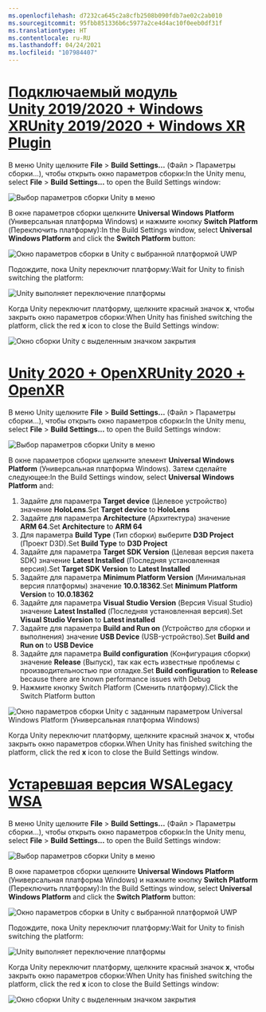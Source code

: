 ```yaml
---
ms.openlocfilehash: d7232ca645c2a8cfb2508b090fdb7ae02c2ab010
ms.sourcegitcommit: 95fbb851336b6c5977a2ce4d4ac10f0eeb0df31f
ms.translationtype: HT
ms.contentlocale: ru-RU
ms.lasthandoff: 04/24/2021
ms.locfileid: "107984407"
---
```

# <a name="unity-20192020--windows-xr-plugin"></a>[<span data-ttu-id="26690-101">Подключаемый модуль Unity 2019/2020 + Windows XR</span><span class="sxs-lookup"><span data-stu-id="26690-101">Unity 2019/2020 + Windows XR Plugin</span></span>](#tab/winxr)

<span data-ttu-id="26690-102">В меню Unity щелкните **File** > **Build Settings...** (Файл > Параметры сборки...), чтобы открыть окно параметров сборки:</span><span class="sxs-lookup"><span data-stu-id="26690-102">In the Unity menu, select **File** > **Build Settings...** to open the Build Settings window:</span></span>

![Выбор параметров сборки Unity в меню](../images/mr-learning-base/base-02-section2-step1-1.png)

<span data-ttu-id="26690-104">В окне параметров сборки щелкните **Universal Windows Platform** (Универсальная платформа Windows) и нажмите кнопку **Switch Platform** (Переключить платформу):</span><span class="sxs-lookup"><span data-stu-id="26690-104">In the Build Settings window, select **Universal Windows Platform** and click the **Switch Platform** button:</span></span>

![Окно параметров сборки в Unity с выбранной платформой UWP](../images/mr-learning-base/base-02-section2-step1-2.png)

<span data-ttu-id="26690-106">Подождите, пока Unity переключит платформу:</span><span class="sxs-lookup"><span data-stu-id="26690-106">Wait for Unity to finish switching the platform:</span></span>

![Unity выполняет переключение платформы](../images/mr-learning-base/base-02-section2-step1-3.png)

<span data-ttu-id="26690-108">Когда Unity переключит платформу, щелкните красный значок **x**, чтобы закрыть окно параметров сборки:</span><span class="sxs-lookup"><span data-stu-id="26690-108">When Unity has finished switching the platform, click the red **x** icon to close the Build Settings window:</span></span>

![Окно сборки Unity с выделенным значком закрытия](../images/mr-learning-base/base-02-section2-step1-4.png)

# <a name="unity-2020--openxr"></a>[<span data-ttu-id="26690-110">Unity 2020 + OpenXR</span><span class="sxs-lookup"><span data-stu-id="26690-110">Unity 2020 + OpenXR</span></span>](#tab/openxr)

<span data-ttu-id="26690-111">В меню Unity щелкните **File** > **Build Settings...** (Файл > Параметры сборки...), чтобы открыть окно параметров сборки:</span><span class="sxs-lookup"><span data-stu-id="26690-111">In the Unity menu, select **File** > **Build Settings...** to open the Build Settings window:</span></span>

![Выбор параметров сборки Unity в меню](../images/mr-learning-base/base-02-section2-step1-1.png)

<span data-ttu-id="26690-113">В окне параметров сборки щелкните элемент **Universal Windows Platform** (Универсальная платформа Windows). Затем сделайте следующее:</span><span class="sxs-lookup"><span data-stu-id="26690-113">In the Build Settings window, select **Universal Windows Platform** and:</span></span>
1.  <span data-ttu-id="26690-114">Задайте для параметра **Target device** (Целевое устройство) значение **HoloLens**.</span><span class="sxs-lookup"><span data-stu-id="26690-114">Set **Target device** to **HoloLens**</span></span>
2.  <span data-ttu-id="26690-115">Задайте для параметра **Architecture** (Архитектура) значение **ARM 64**.</span><span class="sxs-lookup"><span data-stu-id="26690-115">Set **Architecture** to **ARM 64**</span></span>
3.  <span data-ttu-id="26690-116">Для параметра **Build Type** (Тип сборки) выберите **D3D Project** (Проект D3D).</span><span class="sxs-lookup"><span data-stu-id="26690-116">Set **Build Type** to **D3D Project**</span></span>
4.  <span data-ttu-id="26690-117">Задайте для параметра **Target SDK Version** (Целевая версия пакета SDK) значение **Latest Installed** (Последняя установленная версия).</span><span class="sxs-lookup"><span data-stu-id="26690-117">Set **Target SDK Version** to **Latest Installed**</span></span>
5.  <span data-ttu-id="26690-118">Задайте для параметра **Minimum Platform Version** (Минимальная версия платформы) значение **10.0.18362**.</span><span class="sxs-lookup"><span data-stu-id="26690-118">Set **Minimum Platform Version** to **10.0.18362**</span></span>
6.  <span data-ttu-id="26690-119">Задайте для параметра **Visual Studio Version** (Версия Visual Studio) значение **Latest Installed** (Последняя установленная версия).</span><span class="sxs-lookup"><span data-stu-id="26690-119">Set **Visual Studio Version** to **Latest installed**</span></span>
7.  <span data-ttu-id="26690-120">Задайте для параметра **Build and Run on** (Устройство для сборки и выполнения) значение **USB Device** (USB-устройство).</span><span class="sxs-lookup"><span data-stu-id="26690-120">Set **Build and Run on** to **USB Device**</span></span>
8.  <span data-ttu-id="26690-121">Задайте для параметра **Build configuration** (Конфигурация сборки) значение **Release** (Выпуск), так как есть известные проблемы с производительностью при отладке.</span><span class="sxs-lookup"><span data-stu-id="26690-121">Set **Build configuration** to **Release** because there are known performance issues with Debug</span></span>
9.  <span data-ttu-id="26690-122">Нажмите кнопку Switch Platform (Сменить платформу).</span><span class="sxs-lookup"><span data-stu-id="26690-122">Click the Switch Platform button</span></span>


![Окно параметров сборки Unity с заданным параметром Universal Windows Platform (Универсальная платформа Windows)](../images/mr-learning-base/base-02-section2-step1-2-openxr.png)

<span data-ttu-id="26690-124">Когда Unity переключит платформу, щелкните красный значок **x**, чтобы закрыть окно параметров сборки.</span><span class="sxs-lookup"><span data-stu-id="26690-124">When Unity has finished switching the platform, click the red **x** icon to close the Build Settings window.</span></span>

# <a name="legacy-wsa"></a>[<span data-ttu-id="26690-125">Устаревшая версия WSA</span><span class="sxs-lookup"><span data-stu-id="26690-125">Legacy WSA</span></span>](#tab/wsa)

<span data-ttu-id="26690-126">В меню Unity щелкните **File** > **Build Settings...** (Файл > Параметры сборки...), чтобы открыть окно параметров сборки:</span><span class="sxs-lookup"><span data-stu-id="26690-126">In the Unity menu, select **File** > **Build Settings...** to open the Build Settings window:</span></span>

![Выбор параметров сборки Unity в меню](../images/mr-learning-base/base-02-section2-step1-1.png)

<span data-ttu-id="26690-128">В окне параметров сборки щелкните **Universal Windows Platform** (Универсальная платформа Windows) и нажмите кнопку **Switch Platform** (Переключить платформу):</span><span class="sxs-lookup"><span data-stu-id="26690-128">In the Build Settings window, select **Universal Windows Platform** and click the **Switch Platform** button:</span></span>

![Окно параметров сборки в Unity с выбранной платформой UWP](../images/mr-learning-base/base-02-section2-step1-2.png)

<span data-ttu-id="26690-130">Подождите, пока Unity переключит платформу:</span><span class="sxs-lookup"><span data-stu-id="26690-130">Wait for Unity to finish switching the platform:</span></span>

![Unity выполняет переключение платформы](../images/mr-learning-base/base-02-section2-step1-3.png)

<span data-ttu-id="26690-132">Когда Unity переключит платформу, щелкните красный значок **x**, чтобы закрыть окно параметров сборки:</span><span class="sxs-lookup"><span data-stu-id="26690-132">When Unity has finished switching the platform, click the red **x** icon to close the Build Settings window:</span></span>

![Окно сборки Unity с выделенным значком закрытия](../images/mr-learning-base/base-02-section2-step1-4.png)
